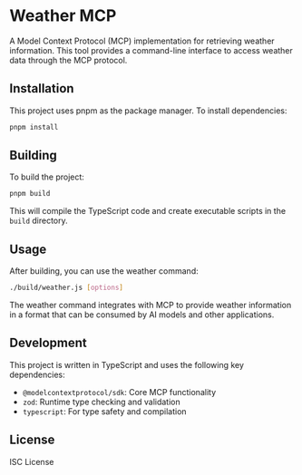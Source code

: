 # Weather MCP

A Model Context Protocol (MCP) implementation for retrieving weather information. This tool provides a command-line interface to access weather data through the MCP protocol.

## Installation

This project uses pnpm as the package manager. To install dependencies:

```bash
pnpm install
```

## Building

To build the project:

```bash
pnpm build
```

This will compile the TypeScript code and create executable scripts in the `build` directory.

## Usage

After building, you can use the weather command:

```bash
./build/weather.js [options]
```

The weather command integrates with MCP to provide weather information in a format that can be consumed by AI models and other applications.

## Development

This project is written in TypeScript and uses the following key dependencies:

- `@modelcontextprotocol/sdk`: Core MCP functionality
- `zod`: Runtime type checking and validation
- `typescript`: For type safety and compilation

## License

ISC License
